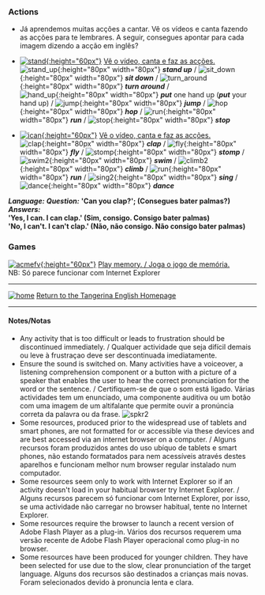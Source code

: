 <head>
<!-- Global site tag (gtag.js) - Google Analytics -->
<script async src="https://www.googletagmanager.com/gtag/js?id=UA-110947112-3"></script>
<script>
  window.dataLayer = window.dataLayer || [];
  function gtag(){dataLayer.push(arguments);}
  gtag('js', new Date());

  gtag('config', 'UA-110947112-3');
</script>
</head>

### Actions

* Já aprendemos muitas acções a cantar. Vê os vídeos e canta fazendo as acções para te lembrares. A seguir, consegues apontar para cada imagem dizendo a acção em inglês?  

* [![stand](/images/stand.png){:height="60px"}](https://www.youtube.com/watch?v=WsiRSWthV1k) [Vê o vídeo, canta e faz as acções.](https://www.youtube.com/watch?v=WsiRSWthV1k)  
![stand_up](/images/stand_up.gif){:height="80px" width="80px"} ***stand up*** / ![sit_down](/images/sit_down.gif){:height="80px" width="80px"} ***sit down*** / ![turn_around](/images/turn_around.gif){:height="80px" width="80px"} ***turn around*** /  
![hand_up](/images/hand_up.gif){:height="80px" width="80px"} ***put*** one hand up (***put*** your hand up) / ![jump](/images/jump.gif){:height="80px" width="80px"} ***jump*** / ![hop](/images/hop.gif){:height="80px" width="80px"} ***hop*** / ![run](/images/run.gif){:height="80px" width="80px"} ***run*** / ![stop](/images/stop.gif){:height="80px" width="80px"} ***stop***  

* [![ican](/images/ican.png){:height="60px"}](https://www.youtube.com/watch?v=_Ir0Mc6Qilo) [Vê o vídeo, canta e faz as acções.](https://www.youtube.com/watch?v=_Ir0Mc6Qilo)  
![clap](/images/clap.gif){:height="80px" width="80px"} ***clap*** / ![fly](/images/fly.gif){:height="80px" width="80px"} ***fly*** / ![stomp](/images/stomp.gif){:height="80px" width="80px"} ***stomp*** / ![swim2](/images/swim2.gif){:height="80px" width="80px"} ***swim*** / ![climb2](/images/climb2.gif){:height="80px" width="80px"} ***climb*** / ![run](/images/run.gif){:height="80px" width="80px"} ***run*** / ![sing2](/images/sing2.gif){:height="80px" width="80px"} ***sing*** / ![dance](/images/dance.gif){:height="80px" width="80px"} ***dance***  

***Language:***
***Question:*** **'Can you clap?'; (Consegues bater palmas?)**  
***Answers:***  
**'Yes, I can. I can clap.' (Sim, consigo. Consigo bater palmas)**  
**'No, I can't. I can't clap.' (Não, não consigo. Não consigo bater palmas)**  

### Games

[![acmefv](/images/acmefv.PNG){:height="60px"}](https://www.freddiesville.com/games/action-verbs-present-simple-memory-game/) [Play memory. / Joga o jogo de memória.](https://www.freddiesville.com/games/action-verbs-present-simple-memory-game/)  
NB: Só parece funcionar com Internet Explorer  

***

[![home](/images/home.PNG)](https://tangerina-pt.github.io/English) [Return to the Tangerina English Homepage](https://tangerina-pt.github.io/English/Year1)

***

#### Notes/Notas
* Any activity that is too difficult or leads to frustration should be discontinued immediately. / Qualquer actividade que seja difícil demais ou leve à frustraçao deve ser descontinuada imediatamente.
* Ensure the sound is switched on. Many activities have a voiceover, a listening comprehension component or a button with a picture of a speaker that enables the user to hear the correct pronunciation for the word or the sentence. / Certifiquem-se de que o som está ligado. Várias actividades tem um enunciado, uma componente auditiva ou um botão com uma imagem de um altifalante que permite ouvir a pronúncia correta da palavra ou da frase. ![spkr2](/images/spkr2.PNG)
* Some resources, produced prior to the widespread use of tablets and smart phones, are not formatted for or accessible via these devices and are best accessed via an internet browser on a computer. / Alguns recursos foram produzidos antes do uso ubíquo de tablets e smart phones, não estando formatados para nem acessíveis através destes aparelhos e funcionam melhor num browser regular instalado num computador.
* Some resources seem only to work with Internet Explorer so if an activity doesn't load in your habitual browser try Internet Explorer. / Alguns recursos parecem só funcionar com Internet Explorer, por isso, se uma actividade não carregar no browser habitual, tente no Internet Explorer.
* Some resources require the browser to launch a recent version of Adobe Flash Player as a plug-in. Vários dos recursos requerem uma versão recente de Adobe Flash Player operacional como plug-in no browser.
* Some resources have been produced for younger children. They have been selected for use due to the slow, clear pronunciation of the target language. Alguns dos recursos são destinados a crianças mais novas. Foram selecionados devido à pronuncia lenta e clara.
